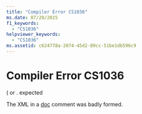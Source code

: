 ```yaml
---
title: "Compiler Error CS1036"
ms.date: 07/20/2015
f1_keywords: 
  - "CS1036"
helpviewer_keywords: 
  - "CS1036"
ms.assetid: c624778a-2074-45d2-89cc-51be1db596c9
---
```

# Compiler Error CS1036
( or . expected  
  
 The XML in a [doc](../../csharp/language-reference/compiler-options/doc-compiler-option.md) comment was badly formed.
